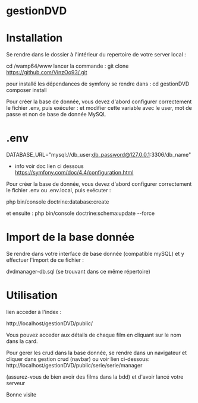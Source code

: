 # gestionDVD
# Installation

Se rendre dans le dossier à l'intérieur du repertoire de votre server local :

cd /wamp64/www
lancer la commande :
git clone https://github.com/VinzOo93/.git 

pour installé les dépendances de symfony se rendre dans : 
cd gestionDVD
composer install

Pour créer la base de donnée, vous devez d'abord configurer correctement le fichier .env, puis exécuter :
et modifier cette variable avec le user, mot de passe et non de base de donnée MySQL
# .env
DATABASE_URL="mysql://db_user:db_password@127.0.0.1:3306/db_name"

+ info
voir doc lien ci dessous
https://symfony.com/doc/4.4/configuration.html

Pour créer la base de donnée, vous devez d'abord configurer correctement le fichier .env ou .env.local, puis exécuter :

php bin/console doctrine:database:create 

et ensuite :
php bin/console doctrine:schema:update --force

# Import de la base donnée

Se rendre dans votre interface de base donnée (compatible mySQL) et y effectuer l'import de ce fichier :

dvdmanager-db.sql (se trouvant dans ce même répertoire)

# Utilisation
lien acceder à l'index : 

http://localhost/gestionDVD/public/

Vous pouvez acceder aux détails de chaque film en cliquant sur le nom dans la card.  

Pour gerer les crud dans la base donnée, se rendre dans un navigateur et cliquer dans gestion crud (navbar) ou voir lien ci-dessous:
http://localhost/gestionDVD/public/serie/serie/manager

(assurez-vous de bien avoir des films dans la bdd) et d'avoir lancé votre serveur

Bonne visite 
